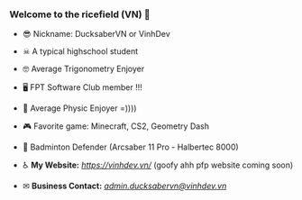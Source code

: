 






### Welcome to the ricefield (VN) 👋
- 😎 Nickname: DucksaberVN or VinhDev
- ☠ A typical highschool student
- 🤓 Average Trigonometry Enjoyer
- 🖥 FPT Software Club member !!!
- 🍎 Average Physic Enjoyer =))))
- 🎮 Favorite game: Minecraft, CS2, Geometry Dash
- 🏸 Badminton Defender (Arcsaber 11 Pro - Halbertec 8000)                       





- ♿ __My Website:__ *https://vinhdev.vn/* (goofy ahh pfp website coming soon)
- ✉ __Business Contact:__ *admin.ducksabervn@vinhdev.vn*









